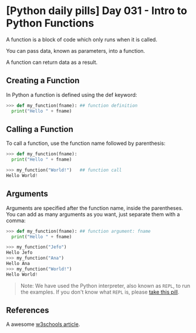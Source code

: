 # [Python daily pills] Day 031 - Intro to Python Functions

A function is a block of code which only runs when it is called.

You can pass data, known as parameters, into a function.

A function can return data as a result.

## Creating a Function

In Python a function is defined using the def keyword:

```python
>>> def my_function(fname): ## function definition
  print("Hello " + fname)
```

## Calling a Function

To call a function, use the function name followed by parenthesis:

```python
>>> def my_function(fname):
  print("Hello " + fname)

>>> my_function("World!")   ## function call
Hello World!
```

## Arguments

Arguments are specified after the function name, inside the parentheses. You can add as many arguments as you want, just separate them with a comma:

```python
>>> def my_function(fname): ## function argument: fname
  print("Hello " + fname)

>>> my_function("Jefo")
Hello Jefo
>>> my_function("Ana")
Hello Ana
>>> my_function("World!")
Hello World!
```

> Note: We have used the Python interpreter, also known as `REPL`, to run the examples. If you don't know what `REPL` is, please [take this pill](../day-005).

## References

A awesome [w3schools article](https://www.w3schools.com/python/python_functions.asp).
